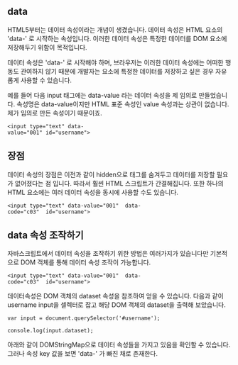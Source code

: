 ## data

HTML5부터는 데이터 속성이라는 개념이 생겼습니다. 데이터 속성은 HTML 요소의 'data-' 로 시작하는 속성입니다. 이러한 데이터 속성은 특정한 데이터를 DOM 요소에 저장해두기 위함이 목적입니다.  

데이터 속성은 'data-' 로 시작해야 하며, 브라우저는 이러한 데이터 속성에는 어떠한 행동도 관여하지 않기 때문에 개발자는 요소에 특정한 데이터를 저장하고 싶은 경우 자유롭게 사용할 수 있습니다.  


예를 들어 다음 input 태그에는 data-value 라는 데이터 속성을 제 임의로 만들었습니다. 속성명은 data-value이지만 HTML 표준 속성인 value 속성과는 상관이 없습니다. 제가 임의로 만든 속성이기 때문이죠.

```
<input type="text" data-value="001" id="username">                                    
```





## 장점

데이터 속성의 장점은 이전과 같이 hidden으로 태그를 숨겨두고 데이터를 저장할 필요가 없어졌다는 점 입니다. 따라서 훨씬 HTML 스크립트가 간결해집니다. 또한 하나의 HTML 요소에는 여러 데이터 속성을 동시에 사용할 수도 있습니다.
```
<input type="text" data-value="001"  data-code="c03"  id="username">                 
```



## data 속성 조작하기

자바스크립트에서 데이터 속성을 조작하기 위한 방법은 여러가지가 있습니다만 기본적으로 DOM 객체를 통해 데이터 속성 조작이 가능합니다. 

```
<input type="text" data-value="001"  data-code="c03"  id="username">            
```



데이터속성은 DOM 객체의 dataset 속성을 참조하여 얻을 수 있습니다. 다음과 같이 username input을 셀렉터로 잡고 해당 DOM 객체의 dataset을 출력해 보았습니다.

```
var input = document.querySelector('#username');                                     

console.log(input.dataset);
```


아래와 같이 DOMStringMap으로 데이터 속성들을 가지고 있음을 확인할 수 있습니다. 그러나 속성 key 값을 보면 'data-' 가 빠진 채로 존재한다.
